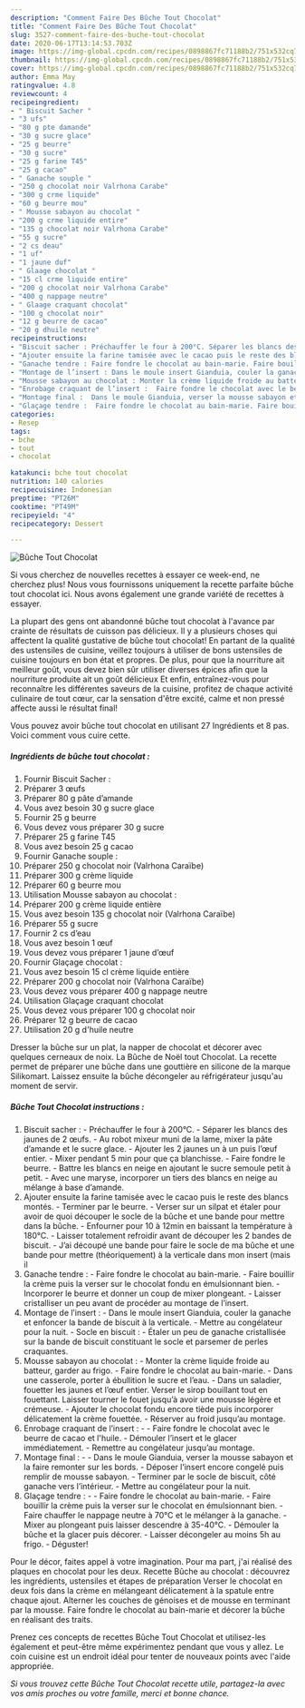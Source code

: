 ```yaml
---
description: "Comment Faire Des Bûche Tout Chocolat"
title: "Comment Faire Des Bûche Tout Chocolat"
slug: 3527-comment-faire-des-buche-tout-chocolat
date: 2020-06-17T13:14:53.703Z
image: https://img-global.cpcdn.com/recipes/0898867fc71188b2/751x532cq70/buche-tout-chocolat-photo-principale-de-la-recette.jpg
thumbnail: https://img-global.cpcdn.com/recipes/0898867fc71188b2/751x532cq70/buche-tout-chocolat-photo-principale-de-la-recette.jpg
cover: https://img-global.cpcdn.com/recipes/0898867fc71188b2/751x532cq70/buche-tout-chocolat-photo-principale-de-la-recette.jpg
author: Emma May
ratingvalue: 4.8
reviewcount: 4
recipeingredient:
- " Biscuit Sacher "
- "3 ufs"
- "80 g pte damande"
- "30 g sucre glace"
- "25 g beurre"
- "30 g sucre"
- "25 g farine T45"
- "25 g cacao"
- " Ganache souple "
- "250 g chocolat noir Valrhona Carabe"
- "300 g crme liquide"
- "60 g beurre mou"
- " Mousse sabayon au chocolat "
- "200 g crme liquide entire"
- "135 g chocolat noir Valrhona Carabe"
- "55 g sucre"
- "2 cs deau"
- "1 uf"
- "1 jaune duf"
- " Glaage chocolat "
- "15 cl crme liquide entire"
- "200 g chocolat noir Valrhona Carabe"
- "400 g nappage neutre"
- " Glaage craquant chocolat"
- "100 g chocolat noir"
- "12 g beurre de cacao"
- "20 g dhuile neutre"
recipeinstructions:
- "Biscuit sacher : Préchauffer le four à 200°C. Séparer les blancs des jaunes de 2 œufs. Au robot mixeur muni de la lame, mixer la pâte d’amande et le sucre glace. Ajouter les 2 jaunes un à un puis l’œuf entier. Mixer pendant 5 min pour que ça blanchisse. Faire fondre le beurre. Battre les blancs en neige en ajoutant le sucre semoule petit à petit. Avec une maryse, incorporer un tiers des blancs en neige au mélange à base d’amande."
- "Ajouter ensuite la farine tamisée avec le cacao puis le reste des blancs montés. Terminer par le beurre. Verser sur un silpat et étaler pour avoir de quoi découper le socle de la bûche et une bande pour mettre dans la bûche. Enfourner pour 10 à 12min en baissant la température à 180°C. Laisser totalement refroidir avant de découper les 2 bandes de biscuit. J’ai découpé une bande pour faire le socle de ma bûche et une bande pour mettre (théoriquement) à la verticale dans mon insert (mais il"
- "Ganache tendre : Faire fondre le chocolat au bain-marie. Faire bouillir la crème puis la verser sur le chocolat fondu en émulsionnant bien. Incorporer le beurre et donner un coup de mixer plongeant. Laisser cristalliser un peu avant de procéder au montage de l’insert."
- "Montage de l’insert : Dans le moule insert Gianduia, couler la ganache et enfoncer la bande de biscuit à la verticale. Mettre au congélateur pour la nuit. Socle en biscuit : Étaler un peu de ganache cristallisée sur la bande de biscuit constituant le socle et parsemer de perles craquantes."
- "Mousse sabayon au chocolat : Monter la crème liquide froide au batteur, garder au frigo. Faire fondre le chocolat au bain-marie. Dans une casserole, porter à ébullition le sucre et l’eau. Dans un saladier, fouetter les jaunes et l’œuf entier. Verser le sirop bouillant tout en fouettant. Laisser tourner le fouet jusqu’à avoir une mousse légère et crémeuse. Ajouter le chocolat fondu encore tiède puis incorporer délicatement la crème fouettée. Réserver au froid jusqu’au montage."
- "Enrobage craquant de l’insert :  Faire fondre le chocolat avec le beurre de cacao et l&#39;huile. Démouler l’insert et le glacer immédiatement. Remettre au congélateur jusqu’au montage."
- "Montage final :  Dans le moule Gianduia, verser la mousse sabayon et la faire remonter sur les bords. Déposer l’insert encore congelé puis remplir de mousse sabayon. Terminer par le socle de biscuit, côté ganache vers l’intérieur. Mettre au congélateur pour la nuit."
- "Glaçage tendre :  Faire fondre le chocolat au bain-marie. Faire bouillir la crème puis la verser sur le chocolat en émulsionnant bien. Faire chauffer le nappage neutre à 70°C et le mélanger à la ganache. Mixer au plongeant puis laisser descendre à 35-40°C. Démouler la bûche et la glacer puis décorer. Laisser décongeler au moins 5h au frigo. Déguster!"
categories:
- Resep
tags:
- bche
- tout
- chocolat

katakunci: bche tout chocolat 
nutrition: 140 calories
recipecuisine: Indonesian
preptime: "PT26M"
cooktime: "PT49M"
recipeyield: "4"
recipecategory: Dessert

---
```



![Bûche Tout Chocolat](https://img-global.cpcdn.com/recipes/0898867fc71188b2/751x532cq70/buche-tout-chocolat-photo-principale-de-la-recette.jpg)

Si vous cherchez de nouvelles recettes à essayer ce week-end, ne cherchez plus! Nous vous fournissons uniquement la recette parfaite bûche tout chocolat ici. Nous avons également une grande variété de recettes à essayer.

La plupart des gens ont abandonné bûche tout chocolat à l'avance par crainte de résultats de cuisson pas délicieux. Il y a plusieurs choses qui affectent la qualité gustative de bûche tout chocolat! En partant de la qualité des ustensiles de cuisine, veillez toujours à utiliser de bons ustensiles de cuisine toujours en bon état et propres. De plus, pour que la nourriture ait meilleur goût, vous devez bien sûr utiliser diverses épices afin que la nourriture produite ait un goût délicieux Et enfin, entraînez-vous pour reconnaître les différentes saveurs de la cuisine, profitez de chaque activité culinaire de tout cœur, car la sensation d'être excité, calme et non pressé affecte aussi le résultat final!

<!--inarticleads1-->

Vous pouvez avoir bûche tout chocolat en utilisant 27 Ingrédients et 8 pas. Voici comment vous cuire cette.

##### Ingrédients de bûche tout chocolat :

1. Fournir  Biscuit Sacher :
1. Préparer 3 œufs
1. Préparer 80 g pâte d’amande
1. Vous avez besoin 30 g sucre glace
1. Fournir 25 g beurre
1. Vous devez vous préparer 30 g sucre
1. Préparer 25 g farine T45
1. Vous avez besoin 25 g cacao
1. Fournir  Ganache souple :
1. Préparer 250 g chocolat noir (Valrhona Caraïbe)
1. Préparer 300 g crème liquide
1. Préparer 60 g beurre mou
1. Utilisation  Mousse sabayon au chocolat :
1. Préparer 200 g crème liquide entière
1. Vous avez besoin 135 g chocolat noir (Valrhona Caraïbe)
1. Préparer 55 g sucre
1. Fournir 2 cs d’eau
1. Vous avez besoin 1 œuf
1. Vous devez vous préparer 1 jaune d’œuf
1. Fournir  Glaçage chocolat :
1. Vous avez besoin 15 cl crème liquide entière
1. Préparer 200 g chocolat noir (Valrhona Caraïbe)
1. Vous devez vous préparer 400 g nappage neutre
1. Utilisation  Glaçage craquant chocolat
1. Vous devez vous préparer 100 g chocolat noir
1. Préparer 12 g beurre de cacao
1. Utilisation 20 g d&#39;huile neutre


Dresser la bûche sur un plat, la napper de chocolat et décorer avec quelques cerneaux de noix. La Bûche de Noël tout Chocolat. La recette permet de préparer une bûche dans une gouttière en silicone de la marque Silikomart. Laissez ensuite la bûche décongeler au réfrigérateur jusqu&#39;au moment de servir. 

<!--inarticleads2-->

##### Bûche Tout Chocolat instructions :

1. Biscuit sacher : - Préchauffer le four à 200°C. - Séparer les blancs des jaunes de 2 œufs. - Au robot mixeur muni de la lame, mixer la pâte d’amande et le sucre glace. - Ajouter les 2 jaunes un à un puis l’œuf entier. - Mixer pendant 5 min pour que ça blanchisse. - Faire fondre le beurre. - Battre les blancs en neige en ajoutant le sucre semoule petit à petit. - Avec une maryse, incorporer un tiers des blancs en neige au mélange à base d’amande.
1. Ajouter ensuite la farine tamisée avec le cacao puis le reste des blancs montés. - Terminer par le beurre. - Verser sur un silpat et étaler pour avoir de quoi découper le socle de la bûche et une bande pour mettre dans la bûche. - Enfourner pour 10 à 12min en baissant la température à 180°C. - Laisser totalement refroidir avant de découper les 2 bandes de biscuit. - J’ai découpé une bande pour faire le socle de ma bûche et une bande pour mettre (théoriquement) à la verticale dans mon insert (mais il
1. Ganache tendre : - Faire fondre le chocolat au bain-marie. - Faire bouillir la crème puis la verser sur le chocolat fondu en émulsionnant bien. - Incorporer le beurre et donner un coup de mixer plongeant. - Laisser cristalliser un peu avant de procéder au montage de l’insert.
1. Montage de l’insert : - Dans le moule insert Gianduia, couler la ganache et enfoncer la bande de biscuit à la verticale. - Mettre au congélateur pour la nuit. - Socle en biscuit : - Étaler un peu de ganache cristallisée sur la bande de biscuit constituant le socle et parsemer de perles craquantes.
1. Mousse sabayon au chocolat : - Monter la crème liquide froide au batteur, garder au frigo. - Faire fondre le chocolat au bain-marie. - Dans une casserole, porter à ébullition le sucre et l’eau. - Dans un saladier, fouetter les jaunes et l’œuf entier. Verser le sirop bouillant tout en fouettant. Laisser tourner le fouet jusqu’à avoir une mousse légère et crémeuse. - Ajouter le chocolat fondu encore tiède puis incorporer délicatement la crème fouettée. - Réserver au froid jusqu’au montage.
1. Enrobage craquant de l’insert : -  - Faire fondre le chocolat avec le beurre de cacao et l&#39;huile. - Démouler l’insert et le glacer immédiatement. - Remettre au congélateur jusqu’au montage.
1. Montage final : -  - Dans le moule Gianduia, verser la mousse sabayon et la faire remonter sur les bords. - Déposer l’insert encore congelé puis remplir de mousse sabayon. - Terminer par le socle de biscuit, côté ganache vers l’intérieur. - Mettre au congélateur pour la nuit.
1. Glaçage tendre : -  - Faire fondre le chocolat au bain-marie. - Faire bouillir la crème puis la verser sur le chocolat en émulsionnant bien. - Faire chauffer le nappage neutre à 70°C et le mélanger à la ganache. - Mixer au plongeant puis laisser descendre à 35-40°C. - Démouler la bûche et la glacer puis décorer. - Laisser décongeler au moins 5h au frigo. - Déguster!


Pour le décor, faites appel à votre imagination. Pour ma part, j&#39;ai réalisé des plaques en chocolat pour les deux. Recette Bûche au chocolat : découvrez les ingrédients, ustensiles et étapes de préparation Verser le chocolat en deux fois dans la crème en mélangeant délicatement à la spatule entre chaque ajout. Alterner les couches de génoises et de mousse en terminant par la mousse. Faire fondre le chocolat au bain-marie et décorer la bûche en réalisant des traits. 

<!--inarticleads1-->

<p>
Prenez ces concepts de recettes Bûche Tout Chocolat et utilisez-les également et peut-être même expérimentez pendant que vous y allez. Le coin cuisine est un endroit idéal pour tenter de nouveaux points avec l'aide appropriée.
</p>

<p>
<i>Si vous trouvez cette Bûche Tout Chocolat recette utile, partagez-la avec vos amis proches ou votre famille, merci et bonne chance.</i>
</p>
